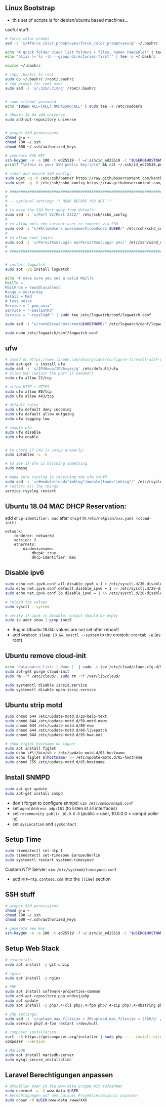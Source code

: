 ## Linux Bootstrap 

* this set of scripts is for debian/ubuntu based machines...

useful stuff:
```bash
# force color prompt
sed -i 's/#force_color_prompt=yes/force_color_prompt=yes/g' ~/.bashrc

echo "# quick folder view: list folders + files, human readable!" | tee -a ~/.bashrc
echo "alias l='ls -lh --group-directories-first'" | tee -a ~/.bashrc

source ~/.bashrc

# copy .bashrc to root
sudo cp ~/.bashrc /root/.bashrc
# red prompt for root user
sudo sed -i 's/;32m/;31m/g' /root/.bashrc


# sudo without password
echo "$USER ALL=(ALL) NOPASSWD:ALL" | sudo tee -a /etc/sudoers

# Ubuntu 18.04 add universe
sudo add-apt-repository universe


# proper SSH permissions
chmod g-w ~
chmod 700 ~/.ssh
chmod 600 ~/.ssh/authorized_keys

# generate SSH KEY
ssh-keygen -o -a 100 -t ed25519 -f ~/.ssh/id_ed25519 -C "$USER@$HOSTNAME"
printf "\nthis is your SSH public key:\n\n" && cat ~/.ssh/id_ed25519.pub && echo ""

# clean and secure SSH config:
sudo wget -q -O /etc/ssh/banner https://raw.githubusercontent.com/kantholy/linux-bootstrap/master/etc/ssh/banner
sudo wget -q -O /etc/ssh/sshd_config https://raw.githubusercontent.com/kantholy/linux-bootstrap/master/etc/ssh/sshd_config

# ############################################################################
#
# -- optional settings !! READ BEFORE YOU ACT !!
# 
# to move the SSH Port away from default:
sudo sed -i 's/Port 22/Port 2222/' /etc/ssh/sshd_config
#
# to allow only the current user to connect via SSH
sudo sed -i "s/#AllowUsers username/AllowUsers $USER/" /etc/ssh/sshd_config
#
# to allow root login:
sudo sed -i 's/PermitRootLogin no/PermitRootLogin yes/' /etc/ssh/sshd_config
#
# ############################################################################


# install logwatch
sudo apt -yq install logwatch

echo '# make sure you set a valid MailTo
MailTo = 
MailFrom = root@localhost
Range = yesterday
Detail = Med
# less noise
Service = "-pam_unix"
Service = "-saslauthd"
Service = "-rsyslogd"' | sudo tee /etc/logwatch/conf/logwatch.conf

sudo sed -i "s/root@localhost/root@$HOSTNAME/" /etc/logwatch/conf/logwatch.conf

sudo nano /etc/logwatch/conf/logwatch.conf
```

## ufw
```bash
# based on https://www.linode.com/docs/guides/configure-firewall-with-ufw/
sudo apt-get -y install ufw
sudo sed -i 's/IPV6=no/IPV6=yes/g' /etc/default/ufw
# allow SSH (adjust the port if needed!)
sudo ufw allow 22/tcp

# allow HTTP + HTTPS
sudo ufw allow 80/tcp
sudo ufw allow 443/tcp

# default rules
sudo ufw default deny incoming
sudo ufw default allow outgoing
sudo ufw logging low

# enable ufw
sudo ufw disable
sudo ufw enable


# to check if ufw is setup properly:
sudo iptables -L -n

# to see if ufw is blocking something:
sudo dmesg

# make sure rsyslog is receiving the ufw stuff:
sudo sed -i 's/#module(load="imklog"/module(load="imklog"/' /etc/rsyslog.conf
# restart all the things
service rsyslog restart
```


## Ubuntu 18.04 MAC DHCP Reservation:

add `dhcp-identifier: mac` after `dhcp4` in `/etc/netplan/xxx.yaml (cloud-init)`
```
network:
    renderer: networkd
    version: 2
    ethernets:
        nicdevicename:
            dhcp4: true
            dhcp-identifier: mac
```

## Disable ipv6
```bash
sudo echo net.ipv6.conf.all.disable_ipv6 = 1 > /etc/sysctl.d/20-disable-ipv6.conf
sudo echo net.ipv6.conf.default.disable_ipv6 = 1 >> /etc/sysctl.d/20-disable-ipv6.conf
sudo echo net.ipv6.conf.lo.disable_ipv6 = 1 >> /etc/sysctl.d/20-disable-ipv6.conf

# reload the values
sudo sysctl --system

# verify if ipv6 is disable: output should be empty
sudo ip addr show | grep inet6

```
* Bug in Ubuntu 18.04: values are not set after reboot!
* add `@reboot sleep 10 && sysctl --system` to the cronjob: `crontab -e` (as root)

## Ubuntu remove cloud-init
```bash
echo 'datasource_list: [ None ]' | sudo -s tee /etc/cloud/cloud.cfg.d/90_dpkg.cfg
sudo apt-get purge cloud-init
sudo rm -rf /etc/cloud/; sudo rm -rf /var/lib/cloud/

sudo systemctl disable iscsid.service
sudo systemctl disable open-iscsi.service
```

## Ubuntu strip motd

```bash
sudo chmod 644 /etc/update-motd.d/10-help-text
sudo chmod 644 /etc/update-motd.d/50-motd-news
sudo chmod 644 /etc/update-motd.d/80-esm
sudo chmod 644 /etc/update-motd.d/80-livepatch
sudo chmod 644 /etc/update-motd.d/95-hwe-eol

# show figlet hostname on logon!
sudo apt install figlet
sudo echo \#\!/bin/sh > /etc/update-motd.d/05-hostname
sudo echo figlet $(hostname) >> /etc/update-motd.d/05-hostname
sudo chmod 755 /etc/update-motd.d/05-hostname
``` 

## Install SNMPD
```bash
sudo apt-get update
sudo apt-get install snmpd
```
* don't forget to configure snmpd: `vim /etc/snmp/snmpd.conf`
* set `agentAddress udp:161` (to listen at all interfaces)
* set `rocommunity public 10.0.0.0` (public = user, 10.0.0.0 = snmpd poller ip)
* set `sysLocation` and `sysContact`

## Setup Time
```bash
sudo timedatectl set-ntp 1
sudo timedatectl set-timezone Europe/Berlin
sudo systemctl restart systemd-timesyncd
```
Custom NTP Server:
`vim /etc/systemd/timesyncd.conf`

* add `NTP=ntp.contoso.com` into the `[Time]` section

## SSH stuff
```bash
# proper SSH permissions
chmod g-w ~
chmod 700 ~/.ssh
chmod 600 ~/.ssh/authorized_keys

# generate new key
ssh-keygen -o -a 100 -t ed25519 -f ~/.ssh/id_ed25519 -C "$USER@$HOSTNAME"
```

## Setup Web Stack
```bash
# essentials
sudo apt install -y git unzip

# nginx
sudo apt install -y nginx

# PHP
sudo apt install software-properties-common
sudo add-apt-repository ppa:ondrej/php
sudo apt update
sudo apt install -y php7.4-cli php7.4-fpm php7.4-zip php7.4-mbstring php7.4-xml php7.4-curl php7.4-mysql

# php settings:
sudo sed -i 's/upload_max_filesize = 2M/upload_max_filesize = 256M/g' /etc/php/7.4/fpm/php.ini
sudo service php7.4-fpm restart >/dev/null

# composer installation
curl -sS https://getcomposer.org/installer | sudo php -- --install-dir=/usr/local/bin --filename=composer
composer --version

# MariaDB
sudo apt install mariadb-server
sudo mysql_secure_installation
```

## Laravel Berechtigungen anpassen
```bash
# aktuellen User in die www-data Gruppe mit aufnehmen
sudo usermod -a -G www-data $USER
# Berechtigungen auf dem Laravel Projektverzeichnis anpassen
sudo chown -R $USER:www-data /www/XXX
```
